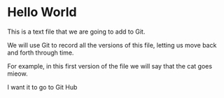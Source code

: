 # Hello World

This is a text file that we are going to add to Git.

We will use Git to record all the versions of this file, 
letting us move back and forth through time. 

For example, in this first version of the file we 
will say that the cat goes mieow.

I want it to go to Git Hub 

